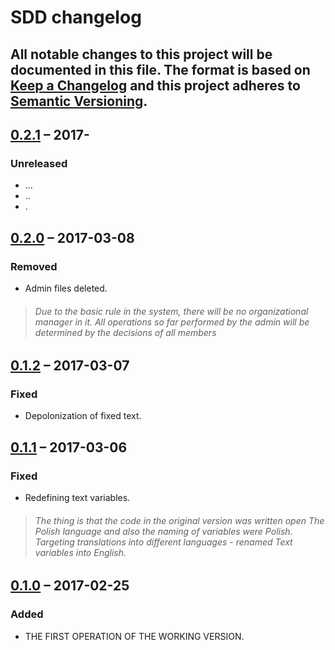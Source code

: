 # SDD changelog

All notable changes to this project will be documented in this file.
The format is based on [Keep a Changelog](http://keepachangelog.com/)
and this project adheres to [Semantic Versioning](http://semver.org/).
---

## [0.2.1] – 2017-
### Unreleased
* ...
* ..
* .

## [0.2.0] – 2017-03-08
### Removed
* Admin files deleted.
>###### Due to the basic rule in the system, there will be no organizational manager in it. All operations so far performed by the admin will be determined by the decisions of all members

## [0.1.2] – 2017-03-07
### Fixed
* Depolonization of fixed text.

## [0.1.1] – 2017-03-06
### Fixed
* Redefining text variables.
>###### The thing is that the code in the original version was written open The Polish language and also the naming of variables were Polish. Targeting translations into different languages - renamed Text variables into English.

## [0.1.0] – 2017-02-25
### Added
* THE FIRST OPERATION OF THE WORKING VERSION.

[0.2.1]: https://github.com/madrypiotr/SDD
[0.2.0]: https://github.com/madrypiotr/SDD/commit/e0f91c2b9de34c5b8497c377a1dae410328ced52
[0.1.2]: https://github.com/madrypiotr/SDD/commit/fe9209e33704a14538703542159ccad418332789
[0.1.1]: https://github.com/madrypiotr/SDD/commit/9e116a6ae6b9e82c830546122e4b199daac636df
[0.1.0]: https://github.com/madrypiotr/SDD/commit/d27df117166d653f91bbc33430f21cb8584d21f9

